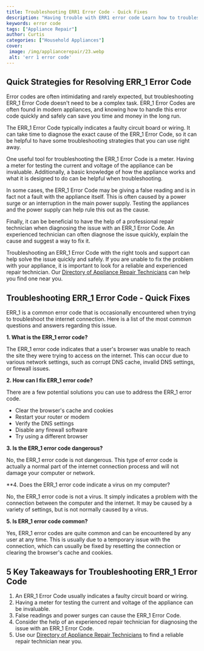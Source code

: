 ```yaml
---
title: Troubleshooting ERR1 Error Code - Quick Fixes
description: "Having trouble with ERR1 error code Learn how to troubleshoot the issue with these simple and fast fixes Get the help you need to get back online"
keywords: error code
tags: ["Appliance Repair"]
author: Curtis
categories: ["Household Appliances"]
cover: 
 image: /img/appliancerepair/23.webp
 alt: 'err 1 error code'
---
```

## Quick Strategies for Resolving ERR_1 Error Code
Error codes are often intimidating and rarely expected, but troubleshooting ERR_1 Error Code doesn't need to be a complex task. ERR_1 Error Codes are often found in modern appliances, and knowing how to handle this error code quickly and safely can save you time and money in the long run.

The ERR_1 Error Code typically indicates a faulty circuit board or wiring. It can take time to diagnose the exact cause of the ERR_1 Error Code, so it can be helpful to have some troubleshooting strategies that you can use right away.

One useful tool for troubleshooting the ERR_1 Error Code is a meter. Having a meter for testing the current and voltage of the appliance can be invaluable. Additionally, a basic knowledge of how the appliance works and what it is designed to do can be helpful when troubleshooting.

In some cases, the ERR_1 Error Code may be giving a false reading and is in fact not a fault with the appliance itself. This is often caused by a power surge or an interruption in the main power supply. Testing the appliances and the power supply can help rule this out as the cause.

Finally, it can be beneficial to have the help of a professional repair technician when diagnosing the issue with an ERR_1 Error Code. An experienced technician can often diagnose the issue quickly, explain the cause and suggest a way to fix it.

Troubleshooting an ERR_1 Error Code with the right tools and support can help solve the issue quickly and safely. If you are unable to fix the problem with your appliance, it is important to look for a reliable and experienced repair technician. Our [Directory of Appliance Repair Technicians](./pages/appliance-repair-technicians) can help you find one near you.

## Troubleshooting ERR_1 Error Code - Quick Fixes 

ERR_1 is a common error code that is occasionally encountered when trying to troubleshoot the internet connection. Here is a list of the most common questions and answers regarding this issue. 

**1. What is the ERR_1 error code?**

The ERR_1 error code indicates that a user's browser was unable to reach the site they were trying to access on the internet. This can occur due to various network settings, such as corrupt DNS cache, invalid DNS settings, or firewall issues. 

**2. How can I fix ERR_1 error code?**

There are a few potential solutions you can use to address the ERR_1 error code. 

- Clear the browser's cache and cookies
- Restart your router or modem 
- Verify the DNS settings 
- Disable any firewall software
- Try using a different browser 

**3. Is the ERR_1 error code dangerous?**

No, the ERR_1 error code is not dangerous. This type of error code is actually a normal part of the internet connection process and will not damage your computer or network. 

**4. Does the ERR_1 error code indicate a virus on my computer? 

No, the ERR_1 error code is not a virus. It simply indicates a problem with the connection between the computer and the internet. It may be caused by a variety of settings, but is not normally caused by a virus. 

**5. Is ERR_1 error code common?**

Yes, ERR_1 error codes are quite common and can be encountered by any user at any time. This is usually due to a temporary issue with the connection, which can usually be fixed by resetting the connection or clearing the browser's cache and cookies.

## 5 Key Takeaways for Troubleshooting ERR_1 Error Code
1. An ERR_1 Error Code usually indicates a faulty circuit board or wiring.
2. Having a meter for testing the current and voltage of the appliance can be invaluable.
3. False readings and power surges can cause the ERR_1 Error Code.
4. Consider the help of an experienced repair technician for diagnosing the issue with an ERR_1 Error Code.
5. Use our [Directory of Appliance Repair Technicians](./pages/appliance-repair-technicians) to find a reliable repair technician near you.

